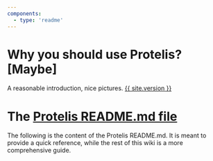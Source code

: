 ```yaml
---
components:
  - type: 'readme'
---
```


# Why you should use Protelis? [Maybe]

A reasonable introduction, nice pictures. [{{ site.version }} ]()

# The [Protelis README.md file](https://github.com/Protelis/Protelis)

The following is the content of the Protelis README.md.
It is meant to provide a quick reference, while the rest of this wiki is a more comprehensive guide.